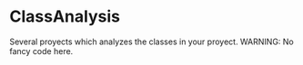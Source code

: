 # ClassAnalysis
Several proyects which analyzes the classes in your proyect. WARNING: No fancy code here.
